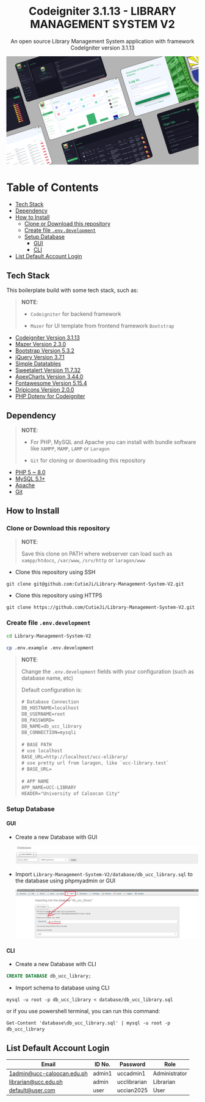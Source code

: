 <h1 align="center">Codeigniter 3.1.13 - LIBRARY MANAGEMENT SYSTEM V2</h1>
<p align="center">An open source Library Management System application with framework CodeIgniter version 3.1.13</p>

<img src="./docs/img/thumbnail/ELMSThumbnail.png" alt="ELMSThumbnail">

# Table of Contents

- [Tech Stack](#tech-stack)
- [Dependency](#dependency)
- [How to Install](#how-to-install)
  - [Clone or Download this repository](#clone-or-download-this-repository)
  - [Create file `.env.development`](#create-file-envdevelopment)
  - [Setup Database](#setup-database)
    - [GUI](#gui)
    - [CLI](#cli)
- [List Default Account Login](#list-default-account-login)

## Tech Stack

This boilerplate build with some tech stack, such as:

> **NOTE**:
>
> - `Codeigniter` for backend framework
>
> - `Mazer` for UI template from frontend framework `Bootstrap`

- [Codeigniter Version 3.1.13](https://codeigniter.com/userguide3/installation/downloads.html)
- [Mazer Version 2.3.0](https://github.com/zuramai/mazer/releases/tag/v2.3.0)
- [Bootstrap Version 5.3.2](https://getbootstrap.com/)
- [jQuery Version 3.7.1](https://code.jquery.com/jquery-3.7.1.min.js)
- [Simple Datatables](https://github.com/fiduswriter/simple-datatables)
- [Sweetalert Version 11.7.32](https://github.com/sweetalert2/sweetalert2/releases/tag/v11.7.32)
- [ApexCharts Version 3.44.0](https://github.com/apexcharts/apexcharts.js/releases/tag/v3.44.0)
- [Fontawesome Version 5.15.4](https://fontawesome.com/v5/download)
- [Dripicons Version 2.0.0](https://github.com/amitjakhu/dripicons/releases/tag/2)
- [PHP Dotenv for Codeigniter](https://github.com/agungjk/phpdotenv-for-codeigniter)

## Dependency

> **NOTE**:
>
> - For PHP, MySQL and Apache you can install with bundle software like `XAMPP`, `MAMP`, `LAMP` or `Laragon`
>
> - `Git` for cloning or downloading this repository

- [PHP 5 ~ 8.0](https://www.php.net/releases/8.0/en.php)
- [MySQL 5.1+](https://downloads.mysql.com/archives/community/)
- [Apache](https://httpd.apache.org/)
- [Git](https://git-scm.com/downloads)

## How to Install

### Clone or Download this repository

> **NOTE**:
>
> Save this clone on PATH where webserver can load such as `xampp/htdocs`, `/var/www`, `/srv/http` or `laragon/www`

- Clone this repository using SSH

```shell
git clone git@github.com:CutieJi/Library-Management-System-V2.git
```

- Clone this repository using HTTPS

```shell
git clone https://github.com/CutieJi/Library-Management-System-V2.git
```

### Create file `.env.development`

```sh
cd Library-Management-System-V2
```

```sh
cp .env.example .env.development
```

> **NOTE**:
>
> Change the `.env.development` fields with your configuration (such as database name, etc)
>
> Default configuration is:
>
> ```
> # Database Connection
> DB_HOSTNAME=localhost
> DB_USERNAME=root
> DB_PASSWORD=
> DB_NAME=db_ucc_library
> DB_CONNECTION=mysqli
>
> # BASE PATH
> # use localhost
> BASE_URL=http://localhost/ucc-elibrary/
> # use pretty url from laragon, like `ucc-library.test`
> # BASE_URL=
>
> # APP NAME
> APP_NAME=UCC-LIBRARY
> HEADER="University of Caloocan City" 
> ```

### Setup Database

#### GUI

- Create a new Database with GUI

  ![Create New Database](./docs/img/setup-database/create_database_gui.png)

- Import `Library-Management-System-V2/database/db_ucc_library.sql` to the database using phpmyadmin or GUI

  ![Import Database](./docs/img/setup-database/import_database_gui.png)

#### CLI

- Create a new Database with CLI

```sql
CREATE DATABASE db_ucc_library;
```

- Import schema to database using CLI

```shell
mysql -u root -p db_ucc_library < database/db_ucc_library.sql
```

or if you use powershell terminal, you can run this command:

```pwsh
Get-Content 'database\db_ucc_library.sql' | mysql -u root -p db_ucc_library
```

## List Default Account Login

| Email                      | ID No. | Password     | Role          |
| -------------------------- | ------ | ------------ | ------------- |
| 1admin@ucc-caloocan.edu.ph | admin1 | uccadmin1    | Administrator |
| librarian@ucc.edu.ph       | admin  | ucclibrarian | Librarian     |
| default@user.com           | user   | uccian2025   | User          |

